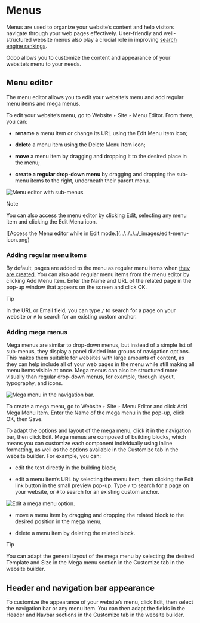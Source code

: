 # Menus

Menus are used to organize your website’s content and help visitors navigate
through your web pages effectively. User-friendly and well-structured website
menus also play a crucial role in improving [search engine
rankings](seo.html).

Odoo allows you to customize the content and appearance of your website’s menu
to your needs.

## Menu editor

The menu editor allows you to edit your website’s menu and add regular menu
items and mega menus.

To edit your website’s menu, go to Website ‣ Site ‣ Menu Editor. From there,
you can:

  * **rename** a menu item or change its URL using the Edit Menu Item icon;

  * **delete** a menu item using the Delete Menu Item icon;

  * **move** a menu item by dragging and dropping it to the desired place in the menu;

  * **create a regular drop-down menu** by dragging and dropping the sub-menu items to the right, underneath their parent menu.

![Menu editor with sub-menus](../../../../_images/menu-editor.png)

Note

You can also access the menu editor by clicking Edit, selecting any menu item
and clicking the Edit Menu icon.

![Access the Menu editor while in Edit mode.](../../../../_images/edit-menu-
icon.png)

### Adding regular menu items

By default, pages are added to the menu as regular menu items when [they are
created](../pages.html). You can also add regular menu items from the menu
editor by clicking Add Menu Item. Enter the Name and URL of the related page
in the pop-up window that appears on the screen and click OK.

Tip

In the URL or Email field, you can type `/` to search for a page on your
website or `#` to search for an existing custom anchor.

### Adding mega menus

Mega menus are similar to drop-down menus, but instead of a simple list of
sub-menus, they display a panel divided into groups of navigation options.
This makes them suitable for websites with large amounts of content, as they
can help include all of your web pages in the menu while still making all menu
items visible at once. Mega menus can also be structured more visually than
regular drop-down menus, for example, through layout, typography, and icons.

![Mega menu in the navigation bar.](../../../../_images/mega-menu.png)

To create a mega menu, go to Website ‣ Site ‣ Menu Editor and click Add Mega
Menu Item. Enter the Name of the mega menu in the pop-up, click OK, then Save.

To adapt the options and layout of the mega menu, click it in the navigation
bar, then click Edit. Mega menus are composed of building blocks, which means
you can customize each component individually using inline formatting, as well
as the options available in the Customize tab in the website builder. For
example, you can:

  * edit the text directly in the building block;

  * edit a menu item’s URL by selecting the menu item, then clicking the Edit link button in the small preview pop-up. Type `/` to search for a page on your website, or `#` to search for an existing custom anchor.

![Edit a mega menu option.](../../../../_images/mega-menu-option.png)

  * move a menu item by dragging and dropping the related block to the desired position in the mega menu;

  * delete a menu item by deleting the related block.

Tip

You can adapt the general layout of the mega menu by selecting the desired
Template and Size in the Mega menu section in the Customize tab in the website
builder.

## Header and navigation bar appearance

To customize the appearance of your website’s menu, click Edit, then select
the navigation bar or any menu item. You can then adapt the fields in the
Header and Navbar sections in the Customize tab in the website builder.

